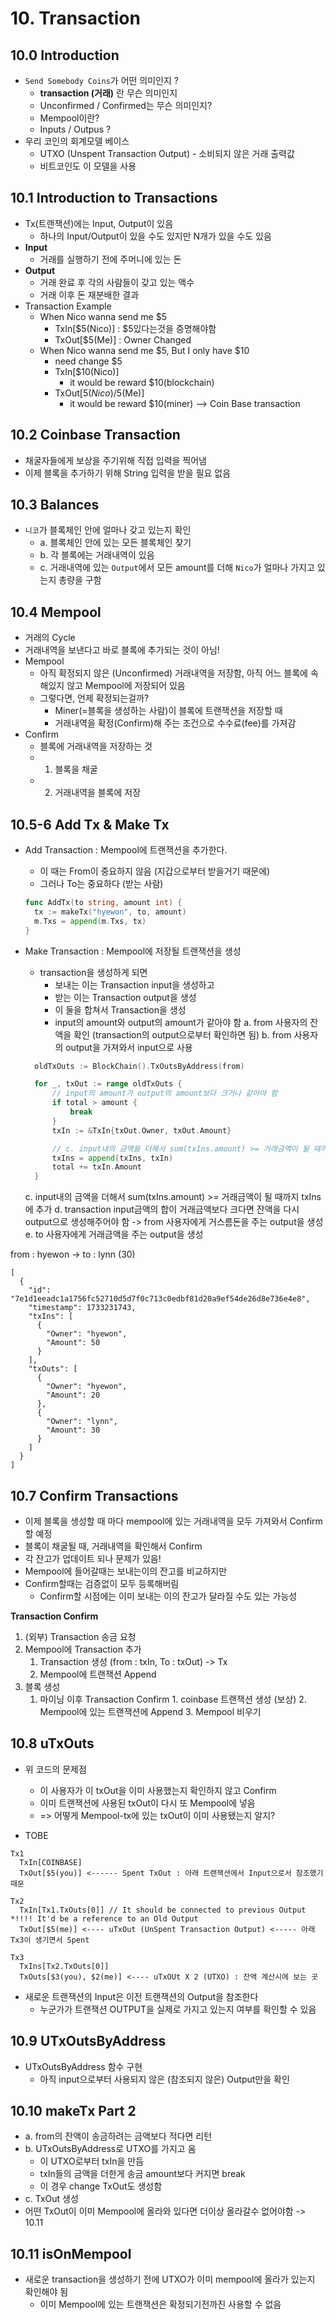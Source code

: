# 10. Transaction
## 10.0 Introduction
- `Send Somebody Coins`가 어떤 의미인지 ?
  - **transaction (거래)** 란 무슨 의미인지
  - Unconfirmed / Confirmed는 무슨 의미인지?
  - Mempool이란?
  - Inputs / Outpus ?
- 우리 코인의 회계모델 베이스
  - UTXO (Unspent Transaction Output) - 소비되지 않은 거래 출력값
  - 비트코인도 이 모델을 사용

## 10.1 Introduction to Transactions
- Tx(트랜잭션)에는 Input, Output이 있음
  - 하나의 Input/Output이 있을 수도 있지만 N개가 있을 수도 있음
- **Input**
  - 거래를 실행하기 전에 주머니에 있는 돈
- **Output**
  - 거래 완료 후 각의 사람들이 갖고 있는 액수
  - 거래 이후 돈 재분배한 결과
- Transaction Example
  - When Nico wanna send me $5
    - TxIn[$5(Nico)] : $5있다는것을 증명해야함 
    - TxOut[$5(Me)] : Owner Changed
  - When Nico wanna send me $5, But I only have $10
    - need change $5
    - TxIn[$10(Nico)]
      - it would be reward $10(blockchain)  
    - TxOut[$5(Nico)/$5(Me)]
      - it would be reward $10(miner) --> Coin Base transaction

## 10.2 Coinbase Transaction
- 채굴자들에게 보상을 주기위해 직접 입력을 찍어냄
- 이제 블록을 추가하기 위해 String 입력을 받을 필요 없음

## 10.3 Balances
- `니코`가 블록체인 안에 얼마나 갖고 있는지 확인
  - a. 블록체인 안에 있는 모든 블록체인 찾기
  - b. 각 블록에는 거래내역이 있음
  - c. 거래내역에 있는 `Output`에서 모든 amount를 더해 `Nico`가 얼마나 가지고 있는지 총량을 구함

## 10.4 Mempool
- 거래의 Cycle
 - 거래내역을 보낸다고 바로 블록에 추가되는 것이 아님!
- Mempool
  - 아직 확정되지 않은 (Unconfirmed) 거래내역을 저장함, 아직 어느 블록에 속해있지 않고 Mempool에 저장되어 있음
  - 그렇다면, 언제 확정되는걸까?
    - Miner(=블록을 생성하는 사람)이 블록에 트랜잭션을 저장할 때
    - 거래내역을 확정(Confirm)해 주는 조건으로 수수료(fee)를 가져감
- Confirm
  - 블록에 거래내역을 저장하는 것
  - 1. 블록을 채굴
  - 2. 거래내역을 블록에 저장

## 10.5-6 Add Tx & Make Tx
- Add Transaction : Mempool에 트랜잭션을 추가한다. 
  - 이 때는 From이 중요하지 않음 (지갑으로부터 받을거기 때문에)
  - 그러나 To는 중요하다 (받는 사람)
  ``` Go
  func AddTx(to string, amount int) {
    tx := makeTx("hyewon", to, amount)
    m.Txs = append(m.Txs, tx)
  }
  ```

- Make Transaction : Mempool에 저장될 트랜잭션을 생성
  -	transaction을 생성하게 되면 
    - 보내는 이는 Transaction input을 생성하고
    - 받는 이는 Transaction output을 생성
    - 이 둘을 합쳐서 Transaction을 생성
	- input의 amount와 output의 amount가 같아야 함 
  a. from 사용자의 잔액을 확인 (transaction의 output으로부터 확인하면 됨) 
  b. from 사용자의 output을 가져와서 input으로 사용 
  ``` Go
	oldTxOuts := BlockChain().TxOutsByAddress(from)
  
	for _, txOut := range oldTxOuts {
		// input의 amount가 output의 amount보다 크거나 같아야 함
		if total > amount {
			break
		}
		txIn := &TxIn{txOut.Owner, txOut.Amount}

		// c. input내의 금액을 더해서 sum(txIns.amount) >= 거래금액이 될 때까지 txIns에 추가
		txIns = append(txIns, txIn)
		total += txIn.Amount
	}
  ```
  c. input내의 금액을 더해서 sum(txIns.amount) >= 거래금액이 될 때까지 txIns에 추가 
  d. transaction input금액의 합이 거래금액보다 크다면 잔액을 다시 output으로 생성해주어야 함 -> from 사용자에게 거스름돈을 주는 output을 생성 
  e. to 사용자에게 거래금액을 주는 output을 생성

from : hyewon -> to : lynn (30)
```
[
  {
    "id": "7e1d1eeadc1a1756fc52710d5d7f0c713c0edbf81d20a9ef54de26d8e736e4e8",
    "timestamp": 1733231743,
    "txIns": [
      {
        "Owner": "hyewon",
        "Amount": 50
      }
    ],
    "txOuts": [
      {
        "Owner": "hyewon",
        "Amount": 20
      },
      {
        "Owner": "lynn",
        "Amount": 30
      }
    ]
  }
]
```

## 10.7 Confirm Transactions
- 이제 블록을 생성할 때 마다 mempool에 있는 거래내역을 모두 가져와서 Confirm할 예정
- 블록이 채굴될 때, 거래내역을 확인해서 Confirm
- 각 잔고가 업데이트 되나 문제가 있음!
- Mempool에 들어갈때는 보내는이의 잔고를 비교하지만
- Confirm할때는 검증없이 모두 등록해버림 
  - Confirm할 시점에는 이미 보내는 이의 잔고가 달라질 수도 있는 가능성


**Transaction Confirm**
1. (외부) Transaction 송금 요청
2. Mempool에 Transaction 추가
	1. Transaction 생성 (from : txIn, To : txOut) -> Tx
	2. Mempool에 트랜잭션 Append
3. 블록 생성
	1. 마이닝 이후 Transaction Confirm
    		1. coinbase 트랜잭션 생성 (보상)
    		2. Mempool에 있는 트랜잭션에 Append
    		3. Mempool 비우기


## 10.8 uTxOuts
- 위 코드의 문제점
  - 이 사용자가 이 txOut을 이미 사용했는지 확인하지 않고 Confirm
  - 이미 트랜잭션에 사용된 txOut이 다시 또 Mempool에 넣음
  - => 어떻게 Mempool-tx에 있는 txOut이 이미 사용됐는지 알지?

- TOBE
```
Tx1
  TxIn[COINBASE]
  TxOut[$5(you)] <------ Spent TxOut : 아래 트랜잭션에서 Input으로서 참조했기 때문

Tx2
  TxIn[Tx1.TxOuts[0]] // It should be connected to previous Output *!!!! It'd be a reference to an Old Output 
  TxOut[$5(me)] <---- uTxOut (UnSpent Transaction Output) <----- 아래 Tx3이 생기면서 Spent

Tx3
  TxIns[Tx2.TxOuts[0]] 
  TxOuts[$3(you), $2(me)] <---- uTxOUt X 2 (UTXO) : 잔액 계산시에 보는 곳
```

- 새로운 트랜잭션의 Input은 이전 트랜잭션의 Output을 참조한다
  - 누군가가 트랜잭션 OUTPUT을 실제로 가지고 있는지 여부를 확인할 수 있음


## 10.9 UTxOutsByAddress
- UTxOutsByAddress 함수 구현
  - 아직 input으로부터 사용되지 않은 (참조되지 않은) Output만을 확인
   
## 10.10 makeTx Part 2
- a. from의 잔액이 송금하려는 금액보다 적다면 리턴
- b. UTxOutsByAddress로 UTXO를 가지고 옴
  - 이 UTXO로부터 txIn을 만듬
  - txIn들의 금액을 더한게 송금 amount보다 커지면 break
  - 이 경우 change TxOut도 생성함
- c. TxOut 생성
- 어떤 TxOut이 이미 Mempool에 올라와 있다면 더이상 올라갈수 없어야함 -> 10.11

## 10.11 isOnMempool
- 새로운 transaction을 생성하기 전에 UTXO가 이미 mempool에 올라가 있는지 확인해야 됨
  - 이미 Mempool에 있는 트랜잭션은 확정되기전까진 사용할 수 없음

